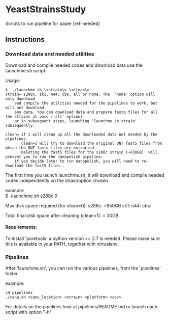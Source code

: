# YeastStrainsStudy
Scripts to run pipeline for paper [ref-needed]

## Instructions #####

### Download data and needed utilities #####
Download and compile needed codes and download data use the launchme.sh script.

Usage:

	$  ./launchme.sh \<strain\> \<clean\> 
	strain= s288c, sk1, n44, cbs, all or none. The  'none' option will only download
	    and compile the utilities needed for the pipelines to work, but will not download
	    any data. You can download data and prepare fastq files for all the strains at once ('all' option) 
	    or in subsequent steps, launching 'launchme.sh strain'  subsequently. 

	clean= if 1 will clean up all the downloaded data not needed by the pipelines.
	       clean=1 will try to download the original ONT fast5 files from which the ONT fastq files are extracted.
	       Deleting the fast5 files for the s288c strain (~630GB)  will prevent you to run the nanopolish pipeline:
		if you decide later to run nanopolish, you will need to re-download the fast5 files..

The first time you launch launchme.sh, it will download and compile needed codes independently 
on the strain/option chosen.

example:     
		$  ./launchme.sh s288c 0

Max disk space required (for clean=0):
s288c:  ~650GB 
sk1:
n44:
cbs:

Total final disk space after cleaning (clean=1): < 30GB.

#### Requirements:
To install 'poretools' a python version >= 2.7 is needed. Please 
make sure this is available in your PATH, together with virtualenv.



### Pipelines
After 'launchme.sh', you can run the  various pipelines, from the 'pipelines' folder

example:	

	cd pipelines	
	./canu.sh <canu_location> <strain> <platform> <cov>

For details on the pipelines look at pipelines/README.md or launch each script with option "-h"

